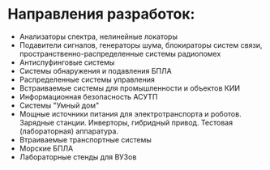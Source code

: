 # Направления разработок:
* Анализаторы спектра, нелинейные локаторы
* Подавители сигналов, генераторы шума, блокираторы систем связи, пространственно-распределенные системы радиопомех
* Антиспуфинговые системы
* Системы обнаружения и подавления БПЛА
* Распределенные системы управления
* Встраиваемые системы для промышленности и объектов КИИ
* Информационная безопасность АСУТП
* Системы "Умный дом"
* Мощные источники питания для электротранспорта и роботов. Зарядные станции. Инверторы, гибридный привод. Тестовая (лабораторная) аппаратура.
* Втраиваемые транспортные системы
* Морские БПЛА
* Лабораторные стенды для ВУЗов
